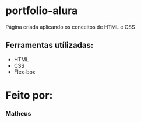 # portfolio-alura

Página criada aplicando os conceitos de HTML e CSS

## Ferramentas utílizadas:

* HTML
* CSS
* Flex-box

# Feito por:

### Matheus


